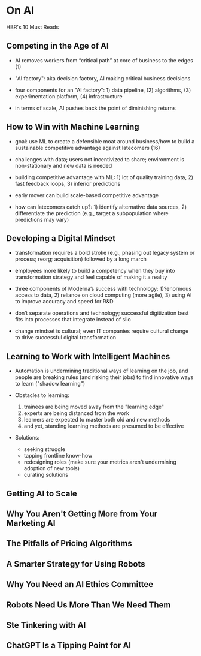 # On AI
HBR's 10 Must Reads

## Competing in the Age of AI

* AI removes workers from “critical path” at core of business to the edges (1)

* "AI factory": aka decision factory, AI making critical business decisions 

* four components for an "AI factory": 1) data pipeline, (2) algorithms, (3) experimentation platform, (4) infrastructure 

* in terms of scale, AI pushes back the point of diminishing returns


## How to Win with Machine Learning

- goal: use ML to create a defensible moat around business/how to build a sustainable competitive advantage against latecomers (16)

- challenges with data; users not incentivized to share; environment is non-stationary and new data is needed

- building competitive advantage with ML: 1) lot of quality training data, 2) fast feedback loops, 3) inferior predictions

- early mover can build scale-based competitive advantage 

- how can latecomers catch up?: 1) identify alternative data sources, 2) differentiate the prediction (e.g., target a subpopulation where predictions may vary)

## Developing a Digital Mindset

- transformation requires a bold stroke (e.g., phasing out legacy system or process; reorg; acquisition) followed by a long march

- employees more likely to build a competency when they buy into transformation strategy and feel capable of making it a reality

- three components of Moderna’s success with technology: 1)?enormous access to data, 2) reliance on cloud computing (more agile), 3) using AI to improve accuracy and speed for R&D

- don’t separate operations and technology; successful digitization best fits into processes that integrate instead of silo

- change mindset is cultural; even IT companies require cultural change to drive successful digital transformation 

## Learning to Work with Intelligent Machines

* Automation is undermining traditional ways of learning on the job, and people are breaking rules (and risking their jobs) to find innovative ways to learn ("shadow learning")

* Obstacles to learning:
    1. trainees are being moved away from the "learning edge"
    2. experts are being distanced from the work
    3. learners are expected to master both old and new methods
    4. and yet, standing learning methods are presumed to be effective

* Solutions:
    - seeking struggle
    - tapping frontline know-how
    - redesigning roles (make sure your metrics aren't undermining adoption of new tools)
    - curating solutions

## Getting AI to Scale

## Why You Aren't Getting More from Your Marketing AI

## The Pitfalls of Pricing Algorithms

## A Smarter Strategy for Using Robots

## Why You Need an AI Ethics Committee

## Robots Need Us More Than We Need Them 

## Ste Tinkering with AI

## ChatGPT Is a Tipping Point for AI

